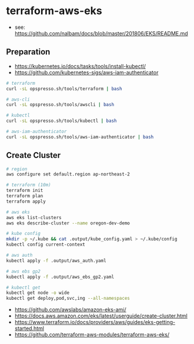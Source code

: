 # terraform-aws-eks

* see: <https://github.com/nalbam/docs/blob/master/201806/EKS/README.md>

## Preparation

* <https://kubernetes.io/docs/tasks/tools/install-kubectl/>
* <https://github.com/kubernetes-sigs/aws-iam-authenticator>

```bash
# terraform
curl -sL opspresso.sh/tools/terraform | bash

# aws-cli
curl -sL opspresso.sh/tools/awscli | bash

# kubectl
curl -sL opspresso.sh/tools/kubectl | bash

# aws-iam-authenticator
curl -sL opspresso.sh/tools/aws-iam-authenticator | bash
```

## Create Cluster

```bash
# region
aws configure set default.region ap-northeast-2

# terraform (10m)
terraform init
terraform plan
terraform apply

# aws eks
aws eks list-clusters
aws eks describe-cluster --name oregon-dev-demo

# kube config
mkdir -p ~/.kube && cat .output/kube_config.yaml > ~/.kube/config
kubectl config current-context

# aws auth
kubectl apply -f .output/aws_auth.yaml

# aws ebs gp2
kubectl apply -f .output/aws_ebs_gp2.yaml

# kubectl get
kubectl get node -o wide
kubectl get deploy,pod,svc,ing --all-namespaces
```

* <https://github.com/awslabs/amazon-eks-ami/>
* <https://docs.aws.amazon.com/eks/latest/userguide/create-cluster.html>
* <https://www.terraform.io/docs/providers/aws/guides/eks-getting-started.html>
* <https://github.com/terraform-aws-modules/terraform-aws-eks/>
